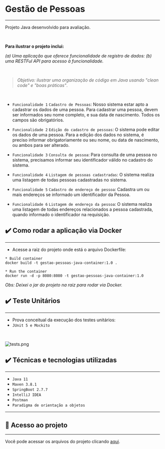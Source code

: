 # Gestão de Pessoas

---
Projeto Java desenvolvido para avaliação.

<br>

__Para ilustrar o projeto inclui:__

_(a) Uma aplicação que oferece funcionalidade de registro de dados:
(b) uma RESTFul API para acesso à funcionalidade._

<br>

> _Objetivo: ilustrar uma organização de código em Java usando
> "clean code" e "boas práticas"_.

<br>

- `Funcionalidade 1` `Cadastro de Pessoas`: 
   Nosso sistema estar apto a cadastrar os dados de uma pessoa. 
   Para cadastrar uma pessoa, devem ser informados seu nome completo, e sua data de nascimento.
   Todos os campos são obrigatórios.



- `Funcionalidade 2` `Edição do cadastro de pessoas`: 
   O sistema pode editar os dados de uma pessoa. 
   Para a edição dos dados no sistema, é preciso informar obrigatoriamente ou seu nome, 
   ou data de nascimento, ou ambos para ser alterado.



- `Funcionalidade 3` `Consulta de pessoa`: 
   Para consulta de uma pessoa no sistema, precisamos informar seu identificador válido no cadastro do sistema.



- `Funcionalidade 4` `Listagem de pessoas cadastradas`: 
   O sistema realiza uma listagem de todas pessoas cadastradas no sistema.



- `Funcionalidade 5` `Cadastro de endereço de pessoa`:
   Cadastra um ou mais endereços se informado um identificador da Pessoa.



- `Funcionalidade 6` `Listagem de endereço da pessoa`:
   O sistema realiza uma listagem de todas endereços relacionados a pessoa cadastrada, 
   quando informado o identificador na requisição.



## ✔️ Como rodar a aplicação via Docker

---

* Acesse a raiz do projeto onde está o arquivo Dockerfile:

```
* Build container
docker build -t gestao-pessoas-java-container:1.0 .

* Run the container
docker run -d -p 8080:8080 -t gestao-pessoas-java-container:1.0
```

_Obs: Deixei o jar do projeto na raiz para rodar via Docker._

## ✔️ Teste Unitários

---

* Prova conceitual da execução dos testes unitários:
* ``JUnit 5 e Mockito``

<br>

![tests.png](https://dsm01pap003files.storage.live.com/y4mgYlqDOmHUDp4obKr7ayX2REjyb_OiYZEtYKKAO0Jz-UGpeBCf5jwX-SX-it85gs_1TqsRmB3OVZ7UrersxqNzJ2Ii-LPX0lNjeXNQ-A8c-2SI0w6rFr_pFabJmV_H-paYvzxMtB6tVrxx-BQShKhVbcDt-c7VPjHwVx82Uoxx1vxm2rmvv5ywVIzeY_mH0n9?width=1024&height=239&cropmode=none)



## ✔️ Técnicas e tecnologias utilizadas

---
- ``Java 11``
- ``Maven 3.8.1``
- ``SpringBoot 2.7.7``
- ``IntelliJ IDEA``
- ``Postman``
- ``Paradigma de orientação a objetos``

---

## 📁 Acesso ao projeto

---
Você pode acessar os arquivos do projeto clicando 
[aqui](https://github.com/oErikGonzaga/gestao-pessoas/tree/main/src).


